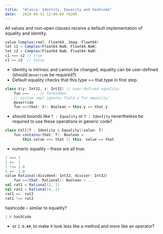 ```yaml
---
title:  "Alasca: Identity, Equality and Hashcode"
date:   2018-08-31 12:00:00 +0200
---
```


All values and non-open classes receive a default implementation of equality and identity.

```scala
value Complex(real: Float64, imag: Float64)
let c1 = Complex(Float64.NaN, Float64.NaN)
let c2 = Complex(Float64.NaN, Float64.NaN)
c1 === c2 // true
c1 == c2  // false
```

- Identity is intrinsic and cannot be changed, equality can be user-defined (should `@override` be required?).
- Default equality checks that this.type == that.type in first step.

```scala
class X(y: Int32, z: Int32) // user-defined equality:
	fun === ... // forbidden
	// custom impl ignores field z for equality:
	@override
	fun ==(that: X): Boolean = this.y == that.y
```

 - should bounds like `T : Equality` or `T : Identity` nevertheless be required to use these operations in generic code?

```scala
class Cell[T : Identity & Equality](value: T)
	fun contains(that: T): Boolean =
		this.value === that || this. value == that
```

 - numeric equality – these are all true:

```scala
1 === 1
1 ==  1
1 !== 1.0
1 ==  1.0
value Rational(dividend: Int32, divisor: Int32)
	fun ==(that: Rational): Boolean = ...
val rat1 = Rational(2, 1)
val rat2 = Rational(4, 2)
rat1 ==  rat2
rat1 !== rat2
```

hashcode – similar to equality?
```scala
1.0.hashCode
```
- or `1.0.##`, to make it look less like a method and more like an operator?
